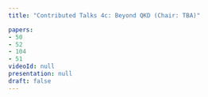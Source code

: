 ```yaml
---
title: "Contributed Talks 4c: Beyond QKD (Chair: TBA)"

papers:
- 50
- 52
- 104
- 51
videoId: null
presentation: null
draft: false
---
```


